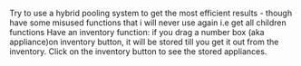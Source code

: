Try to use a hybrid pooling system to get the most efficient results - though have some misused functions that i will never use again i.e get all children functions
Have an inventory function: if you drag a number box (aka appliance)on inventory button, it will be stored till you get it out from the inventory. Click on the inventory button to see the stored appliances.
